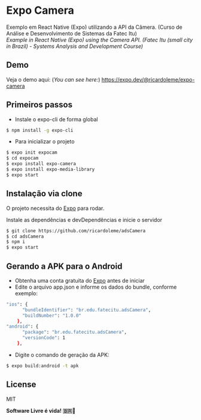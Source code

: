 # Expo Camera
Exemplo em React Native (Expo) utilizando a API da Câmera. (Curso de Análise e Desenvolvimento de Sistemas da Fatec Itu) <br/>
*Example in React Native (Expo) using the Camera API. (Fatec Itu (small city in Brazil) - Systems Analysis and Development Course)* 

## Demo
Veja o demo aqui: (*You can see here:*)
<https://expo.dev/@ricardoleme/expo-camera>

## Primeiros passos

  - Instale o expo-cli de forma global
```sh
$ npm install -g expo-cli
```
  - Para inicializar o projeto
```sh
$ expo init expocam
$ cd expocam
$ expo install expo-camera
$ expo install expo-media-library
$ expo start
```

## Instalação via clone

O projeto necessita do [Expo] para rodar.

Instale as dependências e devDependências e inicie o servidor

```sh
$ git clone https://github.com/ricardoleme/adsCamera
$ cd adsCamera
$ npm i
$ expo start
```
## Gerando a APK para o Android 

- Obtenha uma conta gratuita do [Expo] antes de iniciar
- Edite o arquivo app.json e informe os dados do bundle, conforme exemplo:

```sh
"ios": {
      "bundleIdentifier": "br.edu.fatecitu.adsCamera",
      "buildNumber": "1.0.0"
    },
"android": {
      "package": "br.edu.fatecitu.adsCamera",
      "versionCode": 1
    },
```
- Digite o comando de geração da APK:
```sh
$ expo build:android -t apk
```
License
----
MIT


**Software Livre é vida! :brazil:🐧**



   [Expo]: <https://expo.io/signup>
   [Demo]: <https://expo.dev/@ricardoleme/expo-camera>
